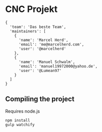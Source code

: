 # CNC Projekt

```
{
  'team': 'Das beste Team',
  'maintainers': [
    {
      'name': 'Marcel Herd',
      'email': 'me@marcelherd.com',
      'user': '@marcelherd'
    },
    {
      'name': 'Manuel Schwalm',
      'email': 'manuel19972000@yahoo.de',
      'user': '@Lumean97'
    }
  ]
}
```

## Compiling the project

Requires node.js

```
npm install
gulp watchify
```
